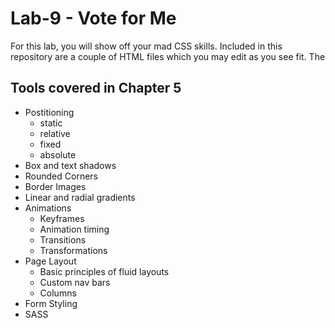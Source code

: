 # Lab-9 - Vote for Me

For this lab, you will show off your mad CSS skills. Included in this repository are a couple of HTML files which you may edit as you see fit. The 

## Tools covered in Chapter 5

* Postitioning
    * static
    * relative
    * fixed
    * absolute
* Box and text shadows
* Rounded Corners
* Border Images
* Linear and radial gradients
* Animations
    * Keyframes
    * Animation timing
    * Transitions
    * Transformations
* Page Layout
    * Basic principles of fluid layouts
    * Custom nav bars
    * Columns
* Form Styling
* SASS


